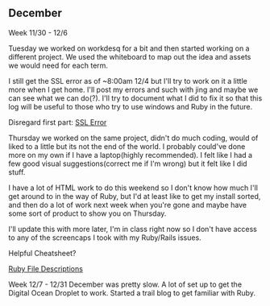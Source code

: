 December
----

Week 11/30 - 12/6

Tuesday we worked on workdesq for a bit and then started working on a different project. We used the whiteboard to map out the idea and assets we would need for each term. 

I still get the SSL error as of ~8:00am 12/4 but I'll try to work on it a little more when I get home. I'll post my errors and such with jing and maybe we can see what we can do(?). I'll try to document what I did to fix it so that this log will be useful to those who try to use windows and Ruby in the future. 

Disregard first part:
<a href="http://www.screencast.com/t/W7JTpvSg3">SSL Error</a>

Thursday we worked on the same project, didn't do much coding, would of liked to a little but its not the end of the world. I probably could've done more on my own if I have a laptop(highly recommended). I felt like I had a few good visual suggestions(correct me if I'm wrong) but it felt like I did stuff. 

I have a lot of HTML work to do this weekend so I don't know how much I'll get around to in the way of Ruby, but I'd at least like to get my install sorted, and then do a lot of work next week when you're gone and maybe have some sort of product to show you on Thursday.

I'll update this with more later, I'm in class right now so I don't have access to any of the screencaps I took with my Ruby/Rails issues.

Helpful Cheatsheet?

<a href="http://www.screencast.com/t/yxfZSZbDZkk">Ruby File Descriptions</a>

Week 12/7 - 12/31
December was pretty slow. A lot of set up to get the Digital Ocean Droplet to work. Started a trail blog to get familiar with Ruby.

